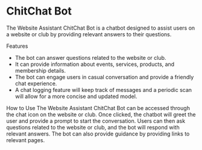 # **ChitChat Bot**

The Website Assistant ChitChat Bot is a chatbot designed to assist users on a website or club by providing relevant answers to their questions.

Features
- The bot can answer questions related to the website or club.
- It can provide information about events, services, products, and membership details.
- The bot can engage users in casual conversation and provide a friendly chat experience.
- A chat logging feature will keep track of messages and a periodic scan will allow for a more concise and updated model.

How to Use
The Website Assistant ChitChat Bot can be accessed through the chat icon on the website or club. Once clicked, the chatbot will greet the user and provide a prompt to start the conversation.
Users can then ask questions related to the website or club, and the bot will respond with relevant answers. The bot can also provide guidance by providing links to relevant pages.
